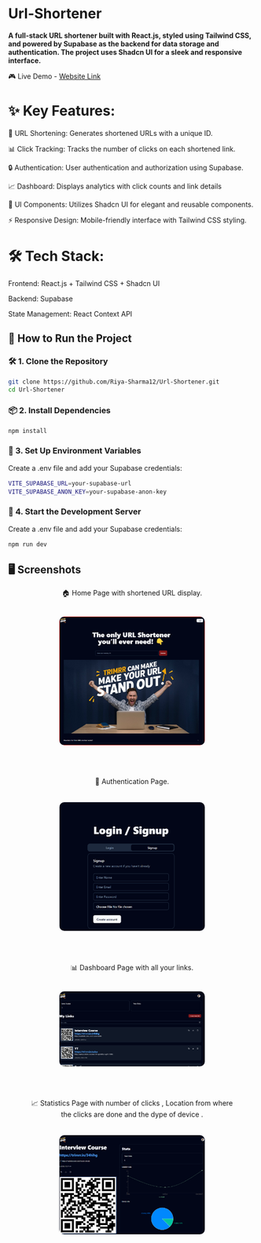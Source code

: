 # Url-Shortener

**A full-stack URL shortener built with React.js, styled using Tailwind CSS, and powered by Supabase as the backend for data storage and authentication. The project uses Shadcn UI for a sleek and responsive interface.**

🎮 Live Demo - [Website Link](https://snipify.netlify.app/)

# ✨ Key Features:

🔗 URL Shortening: Generates shortened URLs with a unique ID.

📊 Click Tracking: Tracks the number of clicks on each shortened link.

🔒 Authentication: User authentication and authorization using Supabase.

📈 Dashboard: Displays analytics with click counts and link details

🎯 UI Components: Utilizes Shadcn UI for elegant and reusable components.

⚡ Responsive Design: Mobile-friendly interface with Tailwind CSS styling.


 # 🛠️ Tech Stack:

Frontend: React.js + Tailwind CSS + Shadcn UI

Backend: Supabase

State Management: React Context API

##  🚀 How to Run the Project

### 🛠️ 1. Clone the Repository
```bash
git clone https://github.com/Riya-Sharma12/Url-Shortener.git
cd Url-Shortener
```
### 📦 2. Install Dependencies
```bash
npm install
```
### 🔑 3.  Set Up Environment Variables
Create a .env file and add your Supabase credentials:
```bash
VITE_SUPABASE_URL=your-supabase-url  
VITE_SUPABASE_ANON_KEY=your-supabase-anon-key  
```
### 🚀 4.  Start the Development Server
Create a .env file and add your Supabase credentials:
```bash
npm run dev 
```
## 🖥️ Screenshots  

<div align="center">
  <figure>
     <figcaption>🏠 Home Page with shortened URL display.</figcaption>
    <br>
     <br>
    <img src="./screenshots/homePage.png" alt="Home Page" width="70%" style="border-radius: 10px;"/>
  </figure>
<br>
 <br>
  <figure>
   <figcaption>🔐 Authentication Page.</figcaption>
     <br>
       <br>
    <img src="./screenshots/authentication.png" alt="Auth" width="70%" style="border-radius: 10px;"/>
  </figure>
 <br>
 <br>
 
  <figure>
       <figcaption>📊 Dashboard Page with all your links.</figcaption>
     <br>
    <br>
    <img src="./screenshots/dashboard.png" alt="Dashboard" width="70%" style="border-radius: 10px;"/>
  </figure>
 
   <br>
 <br>
  <figure>
          <figcaption>📈 Statistics Page with number of clicks , Location from where the clicks are done and the dype of device .</figcaption>
       <br>
 <br>
    <img src="./screenshots/statsPage.png" alt="stats" width="70%" style="border-radius: 10px;"/>
  </figure>

</div>



